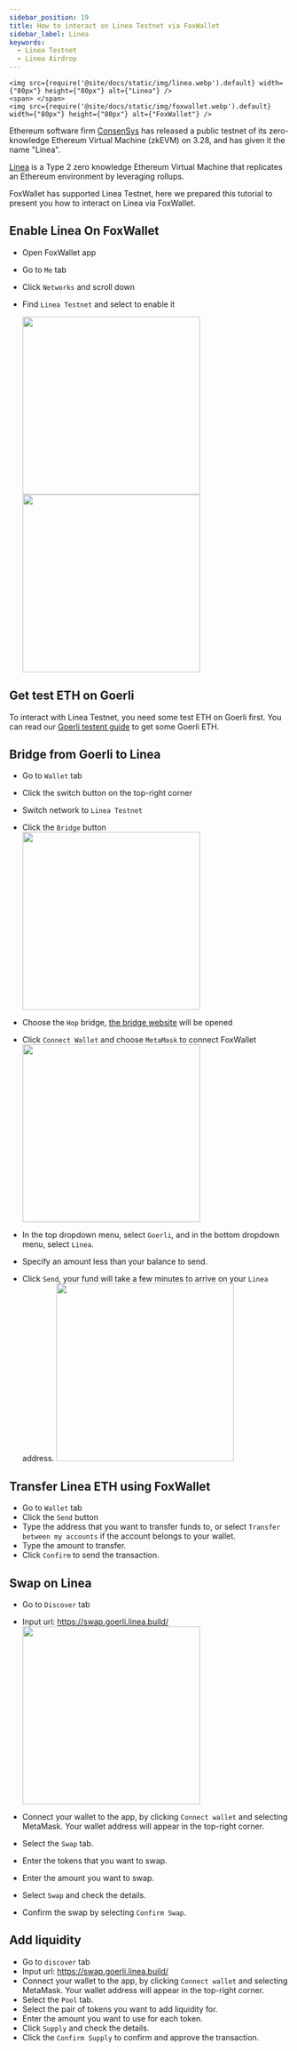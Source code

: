```yaml
---
sidebar_position: 19
title: How to interact on Linea Testnet via FoxWallet
sidebar_label: Linea
keywords:
  - Linea Testnet
  - Linea Airdrop
---
```


```mdx-code-block
<img src={require('@site/docs/static/img/linea.webp').default} width={"80px"} height={"80px"} alt={"Linea"} />
<span> </span>
<img src={require('@site/docs/static/img/foxwallet.webp').default} width={"80px"} height={"80px"} alt={"FoxWallet"} />
```

Ethereum software firm [ConsenSys](https://consensys.net/) has released a public testnet of its zero-knowledge Ethereum Virtual Machine (zkEVM) on 3.28, and has given it the name "Linea".

[Linea](https://linea.build/) is a Type 2 zero knowledge Ethereum Virtual Machine that replicates an Ethereum environment by leveraging rollups.

FoxWallet has supported Linea Testnet, here we prepared this tutorial to present you how to interact on Linea via FoxWallet.

## Enable Linea On FoxWallet
* Open FoxWallet app
* Go to `Me` tab
* Click `Networks` and scroll down
* Find `Linea Testnet` and select to enable it

    <img src="/img/docs/me-networks.webp" width="320" /><img src="/img/docs/linea.webp" width="320" />

## Get test ETH on Goerli 
To interact with Linea Testnet, you need some test ETH on Goerli first. 
You can read our [Goerli testent guide](./goerli.md) to get some Goerli ETH.

## Bridge from Goerli to Linea
* Go to `Wallet` tab
* Click the switch button on the top-right corner
* Switch network to `Linea Testnet`
* Click the `Bridge` button  
    <img src="/img/docs/linea-bridge.webp" width="320" />

* Choose the `Hop` bridge, [the bridge website](https://goerli.hop.exchange/#/send?token=ETH&destNetwork=linea&sourceNetwork=ethereum) will be opened
* Click `Connect Wallet` and choose `MetaMask` to connect FoxWallet
    <img src="/img/docs/hop-connect.webp" width="320" />
    
* In the top dropdown menu, select `Goerli`, and in the bottom dropdown menu, select `Linea`.
* Specify an amount less than your balance to send.
* Click `Send`, your fund will take a few minutes to arrive on your `Linea` address.
    <img src="/img/docs/hop-send.webp" width="320" />

## Transfer Linea ETH using FoxWallet
* Go to `Wallet` tab
* Click the `Send` button
* Type the address that you want to transfer funds to, or select `Transfer between my accounts` if the account belongs to your wallet.
* Type the amount to transfer.
* Click `Confirm` to send the transaction.

## Swap on Linea
* Go to `Discover` tab  
* Input url: https://swap.goerli.linea.build/
    <img src="/img/docs/discover-input.webp" width="320" />

* Connect your wallet to the app, by clicking `Connect wallet` and selecting MetaMask. Your wallet address will appear in the top-right corner.
* Select the `Swap` tab.
* Enter the tokens that you want to swap.
* Enter the amount you want to swap.
* Select `Swap` and check the details.
* Confirm the swap by selecting `Confirm Swap`.

## Add liquidity
* Go to `discover` tab
* Input url: https://swap.goerli.linea.build/
* Connect your wallet to the app, by clicking `Connect wallet` and selecting MetaMask. Your wallet address will appear in the top-right corner.
* Select the `Pool` tab.
* Select the pair of tokens you want to add liquidity for.
* Enter the amount you want to use for each token.
* Click `Supply` and check the details.
* Click the `Confirm Supply` to confirm and approve the transaction.